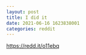 ```yaml
--- 
layout: post 
title: I did it 
date: 2021-06-16 1623838001 
categories: reddit 
--- 
```

https://redd.it/o11ebq